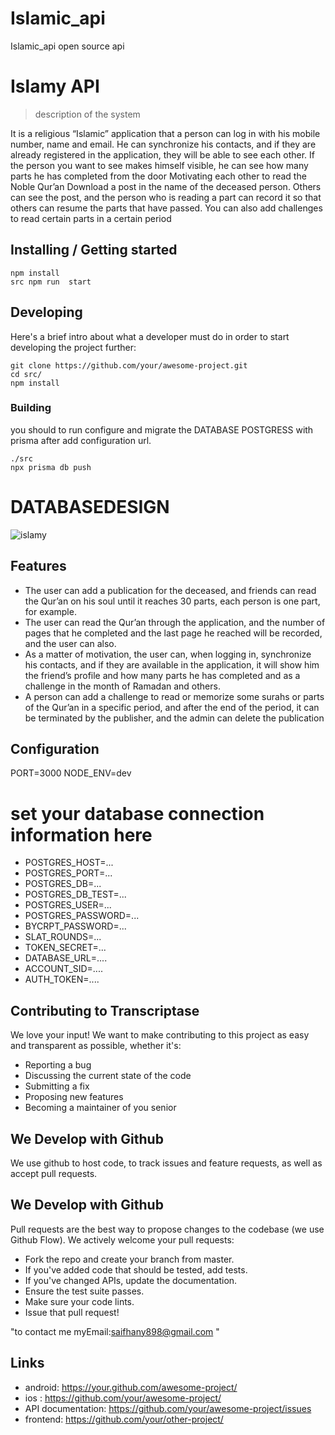 # Islamic_api
Islamic_api open source api 

# Islamy API
> description of the system

It is a religious “Islamic” application that a person can log in with his mobile number, name and email. He can synchronize his contacts, and if they are already registered in the application, they will be able to see each other. If the person you want to see makes himself visible, he can see how many parts he has completed from the door Motivating each other to read the Noble Qur’an Download a post in the name of the deceased person. Others can see the post, and the person who is reading a part can record it so that others can resume the parts that have passed. You can also add challenges to read certain parts in a certain period



## Installing / Getting started



```shell
npm install 
src npm run  start
```

## Developing

Here's a brief intro about what a developer must do in order to start developing
the project further:

```shell
git clone https://github.com/your/awesome-project.git
cd src/
npm install
```

### Building

you should to run configure and migrate the DATABASE POSTGRESS with prisma after add  configuration url.

```shell
./src
npx prisma db push
```

# DATABASEDESIGN

<!-- ![data base design](https://lh6.googleusercontent.com/MCPPe-os7_3PPa_xubZ6PhzUFhGTmvRzNoZv3ISUp7NGHJvTIV5iLSEkgvg3l20LlcYf8jrl-9FVonyFPzc3=w1920-h902) -->
![islamy](https://user-images.githubusercontent.com/64452976/157985578-6adc5489-d27c-42bd-a640-807ef5c5212b.PNG)


## Features

* The user can add a publication for the deceased, and friends can read the Qur’an on his soul until it reaches 30 parts, each person is one part, for example.
* The user can read the Qur’an through the application, and the number of pages that he completed and the last page he reached will be recorded, and the user can also.
* As a matter of motivation, the user can, when logging in, synchronize his contacts, and if they are available in the application, it will show him the friend’s profile and how many parts he has completed and as a challenge in the month of Ramadan and others.
* A person can add a challenge to read or memorize some surahs or parts of the Qur’an in a specific period, and after the end of the period, it can be terminated by the publisher, and the admin can delete the publication


## Configuration

PORT=3000
NODE_ENV=dev
# set your database connection information here
* POSTGRES_HOST=...
* POSTGRES_PORT=...
* POSTGRES_DB=...
* POSTGRES_DB_TEST=...
* POSTGRES_USER=...
* POSTGRES_PASSWORD=...
* BYCRPT_PASSWORD=...
* SLAT_ROUNDS=...
* TOKEN_SECRET=...
* DATABASE_URL=....
* ACCOUNT_SID=....
* AUTH_TOKEN=....
## Contributing to Transcriptase

We love your input! We want to make contributing to this project as easy and transparent as possible, whether it's:
* Reporting a bug
* Discussing the current state of the code
* Submitting a fix
* Proposing new features
* Becoming a maintainer of you senior 

## We Develop with Github

We use github to host code, to track issues and feature requests, as well as accept pull requests.
## We Develop with Github

Pull requests are the best way to propose changes to the codebase (we use Github Flow). We actively welcome your pull requests:

* Fork the repo and create your branch from master.
* If you've added code that should be tested, add tests.
* If you've changed APIs, update the documentation.
* Ensure the test suite passes.
* Make sure your code lints.
* Issue that pull request!

"to contact me myEmail:saifhany898@gmail.com "

## Links

- android: https://your.github.com/awesome-project/
- ios : https://github.com/your/awesome-project/
- API documentation: https://github.com/your/awesome-project/issues
- frontend: https://github.com/your/other-project/





